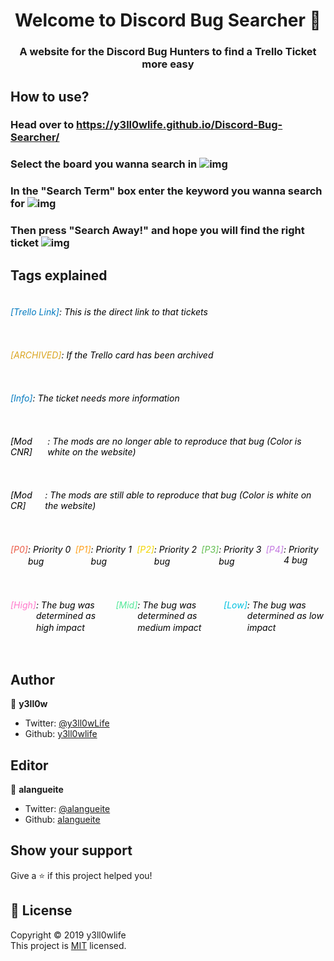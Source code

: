 <h1 align="center">Welcome to Discord Bug Searcher 👋</h1>
<p>
</p>

<h3 align="center">A website for the Discord Bug Hunters to find a Trello Ticket more easy</h6>

## How to use?

### Head over to https://y3ll0wlife.github.io/Discord-Bug-Searcher/

### Select the board you wanna search in ![img](https://cdn.discordapp.com/attachments/590953351508656130/673600318805901342/unknown.png)

### In the "Search Term" box enter the keyword you wanna search for ![img](https://cdn.discordapp.com/attachments/590953351508656130/673600551761608735/unknown.png)

### Then press "Search Away!" and hope you will find the right ticket ![img](https://cdn.discordapp.com/attachments/590953351508656130/673600622498414650/unknown.png)

## Tags explained

 <div style="display: flex"> <h6 style="color: #0079bf">[Trello Link]</h6><h6 style="color: black">: This is the direct link to that tickets</h6> </div>
 <div style="display: flex"> <h6 style="color: goldenrod">[ARCHIVED]</h6><h6 style="color: black">: If the Trello card has been archived</h6> </div>
  <div style="display: flex"> <h6 style="color: #0079bf">[Info]</h6><h6 style="color: black">: The ticket needs more information</h6> </div>
   <div style="display: flex"> <h6 style="color: black">[Mod CNR]</h6><h6 style="color: black">: The mods are no longer able to reproduce that bug (Color is white on the website)</h6> </div>
    <div style="display: flex"> <h6 style="color: black">[Mod CR]</h6><h6 style="color: black">: The mods are still able to reproduce that bug (Color is white on the website)</h6> </div>
     <div style="display: flex"> <h6 style="color: #eb5a46">[P0]</h6><h6 style="color: black">: Priority 0 bugᅠ</h6> 
     <h6 style="color: #ff9f1a">[P1]</h6><h6 style="color: black">: Priority 1 bugᅠ</h6> 
     <h6 style="color: #f2d600">[P2]</h6><h6 style="color: black">: Priority 2 bugᅠ</h6> 
     <h6 style="color: #61bd4f">[P3]</h6><h6 style="color: black">: Priority 3 bugᅠ</h6> 
     <h6 style="color: #c377e0">[P4]</h6><h6 style="color: black">: Priority 4 bug</h6> </div>
      <div style="display: flex"> <h6 style="color: #ff78cb">[High]</h6><h6 style="color: black">: The bug was determined as high impactᅠᅠ</h6>
     <h6 style="color: #51e898">[Mid]</h6><h6 style="color: black">:  The bug was determined as medium impactᅠᅠ</h6>
      <h6 style="color: #00c2e0">[Low]</h6><h6 style="color: black">:  The bug was determined as low impactᅠᅠ</h6> </div>

## Author

👤 **y3ll0w**

- Twitter: [@y3ll0wLife](https://twitter.com/y3ll0wLife)
- Github: [y3ll0wlife](https://github.com/y3ll0wlife)

## Editor

👤 **alangueite**

- Twitter: [@alangueite](https://twitter.com/alangueite)
- Github: [alangueite](https://github.com/alangueite)

## Show your support

Give a ⭐️ if this project helped you!

## 📝 License

Copyright © 2019 y3ll0wlife  
This project is [MIT](https://github.com/y3ll0wlife/Discord-Bug-Searcher/blob/master/LICENSE) licensed.
